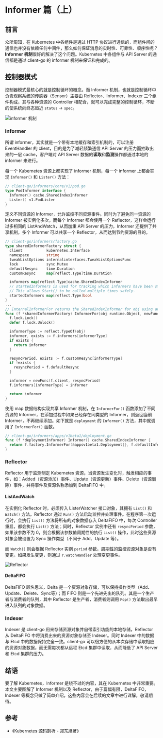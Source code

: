 # Informer 篇（上）

## 前言

众所周知，在 Kubernetes 中各组件是通过 HTTP 协议进行通信的，而组件间的通信也并没有依赖任何中间件，那么如何保证消息的实时性、可靠性、顺序性呢？**Informer 机制**很好的解决了这个问题。Kubernetes 中各组件与 API Server 的通信都是通过 client-go 的 informer 机制来保证和完成的。

## 控制器模式

控制器模式最核心的就是控制循环的概念。而 Informer 机制，也就是控制循环中负责观察系统的传感器（Sensor）主要由 Reflector、Informer、Indexer 三个组件构成。其与各种资源的 Controller 相配合，就可以完成完整的控制循环，不断的使系统向终态趋近 `status` -> `spec`。

![informer 机制](https://tva2.sinaimg.cn/large/ad5fbf65ly1gjme5nhuykj20mr0fmn6j.jpg)

### Informer

所谓 informer，其实就是一个带有本地缓存和索引机制的，可以注册 EventHandler 的 client，目的是为了减轻频繁通信 API Server 的压力而抽取出来的一层 cache，客户端对 API Server 数据的**读取**和**监测**操作都通过本地的 informer 来进行。

每一个 Kubernetes 资源上都实现了 informer 机制，每一个 informer 上都会实现 `Informer()` 和 `Lister()` 方法：

```go
// client-go/informers/core/v1/pod.go
type PodInformer interface {
  Informer() cache.SharedIndexInformer
  Lister() v1.PodLister
}
```

定义不同资源的 Informer，允许监控不同资源事件。同时为了避免同一资源的 Informer 被实例化多次，而每个 Informer 都会使用一个 Reflector，这样会运行过多相同的 ListAndWatch，从而加重 API Server 的压力，Informer 还提供了共享机制，多个 Informer 可以共享一个 Reflector，从而达到节约资源的目的。

```go
// client-go/informers/factory.go
type sharedInformerFactory struct {
  client           kubernetes.Interface
  namespace        string
  tweakListOptions internalinterfaces.TweakListOptionsFunc
  lock             sync.Mutex
  defaultResync    time.Duration
  customResync     map[reflect.Type]time.Duration

  informers map[reflect.Type]cache.SharedIndexInformer
  // startedInformers is used for tracking which informers have been started.
  // This allows Start() to be called multiple times safely.
  startedInformers map[reflect.Type]bool
}
...
// InternalInformerFor returns the SharedIndexInformer for obj using an internal client.
func (f *sharedInformerFactory) InformerFor(obj runtime.Object, newFunc internalinterfaces.NewInformerFunc) cache.SharedIndexInformer {
  f.lock.Lock()
  defer f.lock.Unlock()

  informerType := reflect.TypeOf(obj)
  informer, exists := f.informers[informerType]
  if exists {
    return informer
  }

  resyncPeriod, exists := f.customResync[informerType]
  if !exists {
    resyncPeriod = f.defaultResync
  }

  informer = newFunc(f.client, resyncPeriod)
  f.informers[informerType] = informer

  return informer
}
```

使用 map 数据结构实现共享 Informer 机制，在 `InformerFor()` 函数添加了不同资源的 Informer，在添加过程中如果已经存在同类型的 Informer，则返回当前 Informer，不再继续添加。如下就是 `deployment` 的 `Informer()` 方法，其中就调用了 `InformerFor()` 函数。

```go
// client-go/informers/apps/v1beta1/deployment.go
func (f *deploymentInformer) Informer() cache.SharedIndexInformer {
  return f.factory.InformerFor(&appsv1beta1.Deployment{}, f.defaultInformer)
}
```

### Reflector

Reflector 用于监测制定 Kubernetes 资源，当资源发生变化时，触发相应的事件，如：Added（资源添加）事件、Update（资源更新）事件、Delete（资源删除）事件，并将事件及资源名称添加到 DeltaFIFO 中。

#### ListAndWatch

在实例化 Reflector 时，必须传入 ListerWatcher 接口对象，其拥有 `List()` 和 `Watch()` 方法。Reflector 通过 `Run()` 方法启动监控并处理事件。在程序第一次运行时，会执行 `List()` 方法将所有的对象数据存入 DeltaFIFO 中，每次 Controller 重启，都会执行 `List()` 方法；同时，Reflector 实例中还有 `resyncPeriod` 参数，如果该参数不为 0，则会根据该参数值周期性的执行 `List()` 操作，此时这些资源对象会被设置为 Sync 操作类型（不同于 Add、Update 等）。

而 `Watch()` 则会根据 Reflector 实例 `period` 参数，周期性的监控资源对象是否有变更。如果发生变更，则通过 `r.watchHandler` 处理变更事件。

![Reflector](https://tva4.sinaimg.cn/large/ad5fbf65ly1gjmkxmiboej20mr0uwh9f.jpg)

#### DeltaFIFO

DeltaFIFO 顾名思义，Delta 是一个资源对象存储，可以保持操作类型（Add、Update、Delete、Sync等）；而 FIFO 则是一个先进先出的队列。其是一个生产者与消费者的队列，其中 Reflector 是生产者，消费者则调用 `Pop()` 方法取出最早进入队列的对象数据。

### Indexer

Indexer 是 client-go 用来存储资源对象并自带索引功能的本地存储，Reflector 从 DeltaFIFO 中将消费出来的资源对象存储至 Indexer。同时 Indexer 中的数据与 Etcd 中的数据保持完全一致。client-go 可以很方便的从本次存储中读取相应的资源对象数据，而无需每次都从远程 Etcd 集群中读取，从而降低了 API Server 和 Etcd 集群的压力。

## 结语

要了解 Kubernetes，Informer 是绕不过的内容，其在 Kubernetes 中非常重要。本文主要图解了 Informer 机制以及 Reflector，由于篇幅有限，DeltaFIFO，Indexer 等概念只做了简单介绍，这些内容会在后续的文章中进行详解，敬请期待。

## 参考

- 《Kubernetes 源码剖析 - 郑东旭著》
